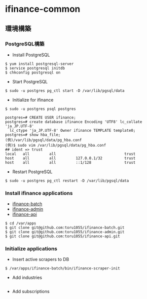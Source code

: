 # ifinance-common
## 環境構築
### PostgreSQL構築
* Install PostgreSQL
```
$ yum install postgresql-server
$ service postgresql initdb
$ chkconfig postgresql on
```
* Start PostgreSQL
```
$ sudo -u postgres pg_ctl start -D /var/lib/pgsql/data
```
* Initialize for ifinance
```
$ sudo -u postgres psql postgres

postgres=# CREATE USER ifinance;
postgres=# create database ifinance Encoding 'UTF8' lc_collate 'ja_JP.UTF-8' 
  lc_ctype 'ja_JP.UTF-8' Owner ifinance TEMPLATE template0;
postgres=# show hba_file;
(例)/var/lib/pgsql/data/pg_hba.conf
(例)$ sudo vim /var/lib/pgsql/data/pg_hba.conf
## ident => trust
local   all         all                               trust
host    all         all         127.0.0.1/32          trust
host    all         all         ::1/128               trust
```
* Restart PostgreSQL
```
$ sudo -u postgres pg_ctl restart -D /var/lib/pgsql/data
```

### Install ifinance applications
* [ifinance-batch](https://github.com/toru1055/ifinance-batch)
* [ifinance-admin](https://github.com/toru1055/ifinance-admin)
* [ifinance-api](https://github.com/toru1055/ifinance-api)
```
$ cd /var/apps
$ git clone git@github.com:toru1055/ifinance-batch.git
$ git clone git@github.com:toru1055/ifinance-admin.git
$ git clone git@github.com:toru1055/ifinance-api.git
```

### Initialize applications
* Insert active scrapers to DB
```
$ /var/apps/ifinance-batch/bin/ifinance-scraper-init 
```
* Add industries
```
```
* Add subscriptions
```
```
